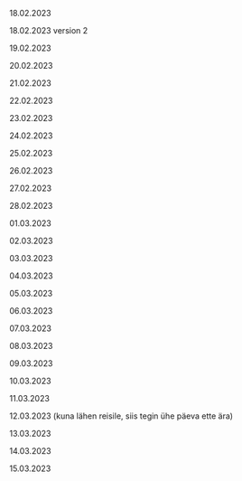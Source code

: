 18.02.2023

18.02.2023 version 2

19.02.2023

20.02.2023

21.02.2023

22.02.2023

23.02.2023

24.02.2023

25.02.2023

26.02.2023

27.02.2023

28.02.2023

01.03.2023

02.03.2023

03.03.2023

04.03.2023

05.03.2023

06.03.2023

07.03.2023

08.03.2023

09.03.2023

10.03.2023

11.03.2023

12.03.2023 (kuna lähen reisile, siis tegin ühe päeva ette ära)

13.03.2023

14.03.2023

15.03.2023